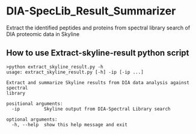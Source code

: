 # DIA-SpecLib_Result_Summarizer
Extract the identified peptides and proteins from spectral library search of DIA proteomic data in Skyline

## How to use Extract-skyline-result python script
```
>python extract_skyline_result.py -h
usage: extract_skyline_result.py [-h] -ip [-ip ...]

Extract and summarize Skyline results from DIA data analysis against spectral
library

positional arguments:
  -ip         Skyline output from DIA-Spectral Library search

optional arguments:
  -h, --help  show this help message and exit

```
